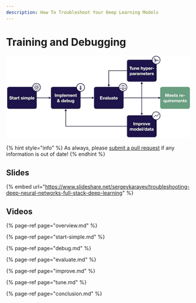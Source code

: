 ```yaml
---
description: How To Troubleshoot Your Deep Learning Models
---
```


# Training and Debugging

![We recommend a simple workflow for training and debugging neural networks.](../../.gitbook/assets/debugging_overview.jpg)

{% hint style="info" %}
As always, please [submit a pull request](https://github.com/full-stack-deep-learning/course-gitbook) if any information is out of date! 
{% endhint %}

## Slides

{% embed url="https://www.slideshare.net/sergeykarayev/troubleshooting-deep-neural-networks-full-stack-deep-learning" %}

## Videos

{% page-ref page="overview.md" %}

{% page-ref page="start-simple.md" %}

{% page-ref page="debug.md" %}

{% page-ref page="evaluate.md" %}

{% page-ref page="improve.md" %}

{% page-ref page="tune.md" %}

{% page-ref page="conclusion.md" %}

